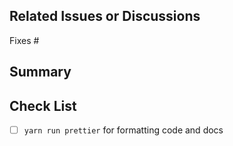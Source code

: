 ## Related Issues or Discussions

Fixes #

## Summary

## Check List

- [ ] `yarn run prettier` for formatting code and docs
